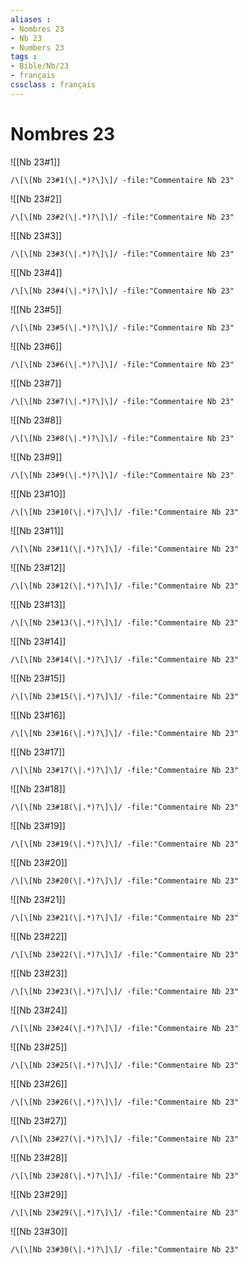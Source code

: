 ```yaml
---
aliases : 
- Nombres 23
- Nb 23
- Numbers 23
tags : 
- Bible/Nb/23
- français
cssclass : français
---
```


# Nombres 23

![[Nb 23#1]]

```query
/\[\[Nb 23#1(\|.*)?\]\]/ -file:"Commentaire Nb 23"
```

![[Nb 23#2]]

```query
/\[\[Nb 23#2(\|.*)?\]\]/ -file:"Commentaire Nb 23"
```

![[Nb 23#3]]

```query
/\[\[Nb 23#3(\|.*)?\]\]/ -file:"Commentaire Nb 23"
```

![[Nb 23#4]]

```query
/\[\[Nb 23#4(\|.*)?\]\]/ -file:"Commentaire Nb 23"
```

![[Nb 23#5]]

```query
/\[\[Nb 23#5(\|.*)?\]\]/ -file:"Commentaire Nb 23"
```

![[Nb 23#6]]

```query
/\[\[Nb 23#6(\|.*)?\]\]/ -file:"Commentaire Nb 23"
```

![[Nb 23#7]]

```query
/\[\[Nb 23#7(\|.*)?\]\]/ -file:"Commentaire Nb 23"
```

![[Nb 23#8]]

```query
/\[\[Nb 23#8(\|.*)?\]\]/ -file:"Commentaire Nb 23"
```

![[Nb 23#9]]

```query
/\[\[Nb 23#9(\|.*)?\]\]/ -file:"Commentaire Nb 23"
```

![[Nb 23#10]]

```query
/\[\[Nb 23#10(\|.*)?\]\]/ -file:"Commentaire Nb 23"
```

![[Nb 23#11]]

```query
/\[\[Nb 23#11(\|.*)?\]\]/ -file:"Commentaire Nb 23"
```

![[Nb 23#12]]

```query
/\[\[Nb 23#12(\|.*)?\]\]/ -file:"Commentaire Nb 23"
```

![[Nb 23#13]]

```query
/\[\[Nb 23#13(\|.*)?\]\]/ -file:"Commentaire Nb 23"
```

![[Nb 23#14]]

```query
/\[\[Nb 23#14(\|.*)?\]\]/ -file:"Commentaire Nb 23"
```

![[Nb 23#15]]

```query
/\[\[Nb 23#15(\|.*)?\]\]/ -file:"Commentaire Nb 23"
```

![[Nb 23#16]]

```query
/\[\[Nb 23#16(\|.*)?\]\]/ -file:"Commentaire Nb 23"
```

![[Nb 23#17]]

```query
/\[\[Nb 23#17(\|.*)?\]\]/ -file:"Commentaire Nb 23"
```

![[Nb 23#18]]

```query
/\[\[Nb 23#18(\|.*)?\]\]/ -file:"Commentaire Nb 23"
```

![[Nb 23#19]]

```query
/\[\[Nb 23#19(\|.*)?\]\]/ -file:"Commentaire Nb 23"
```

![[Nb 23#20]]

```query
/\[\[Nb 23#20(\|.*)?\]\]/ -file:"Commentaire Nb 23"
```

![[Nb 23#21]]

```query
/\[\[Nb 23#21(\|.*)?\]\]/ -file:"Commentaire Nb 23"
```

![[Nb 23#22]]

```query
/\[\[Nb 23#22(\|.*)?\]\]/ -file:"Commentaire Nb 23"
```

![[Nb 23#23]]

```query
/\[\[Nb 23#23(\|.*)?\]\]/ -file:"Commentaire Nb 23"
```

![[Nb 23#24]]

```query
/\[\[Nb 23#24(\|.*)?\]\]/ -file:"Commentaire Nb 23"
```

![[Nb 23#25]]

```query
/\[\[Nb 23#25(\|.*)?\]\]/ -file:"Commentaire Nb 23"
```

![[Nb 23#26]]

```query
/\[\[Nb 23#26(\|.*)?\]\]/ -file:"Commentaire Nb 23"
```

![[Nb 23#27]]

```query
/\[\[Nb 23#27(\|.*)?\]\]/ -file:"Commentaire Nb 23"
```

![[Nb 23#28]]

```query
/\[\[Nb 23#28(\|.*)?\]\]/ -file:"Commentaire Nb 23"
```

![[Nb 23#29]]

```query
/\[\[Nb 23#29(\|.*)?\]\]/ -file:"Commentaire Nb 23"
```

![[Nb 23#30]]

```query
/\[\[Nb 23#30(\|.*)?\]\]/ -file:"Commentaire Nb 23"
```


